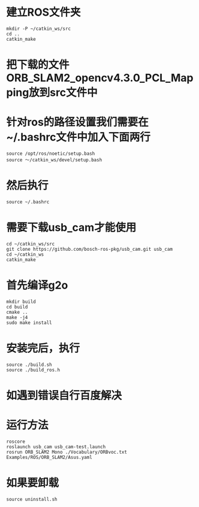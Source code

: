# 建立ROS文件夹 
```shell
mkdir -P ~/catkin_ws/src
cd ..
catkin_make
```



# 把下载的文件ORB_SLAM2_opencv4.3.0_PCL_Mapping放到src文件中

# 针对ros的路径设置我们需要在~/.bashrc文件中加入下面两行
```shell
source /opt/ros/noetic/setup.bash
source ～/catkin_ws/devel/setup.bash
```



# 然后执行
```shell
source ~/.bashrc
```



# 需要下载usb_cam才能使用
```shell
cd ~/catkin_ws/src
git clone https://github.com/bosch-ros-pkg/usb_cam.git usb_cam
cd ~/catkin_ws
catkin_make
```



# 首先编译g2o
```shell
mkdir build
cd build 
cmake ..
make -j4
sudo make install
```


# 安装完后，执行
```shell
source ./build.sh
source ./build_ros.h
```

# 如遇到错误自行百度解决

# 运行方法
```shell
roscore 
roslaunch usb_cam usb_cam-test.launch
rosrun ORB_SLAM2 Mono ./Vocabulary/ORBvoc.txt Examples/ROS/ORB_SLAM2/Asus.yaml
```

# 如果要卸载
```shell
source uninstall.sh
```
